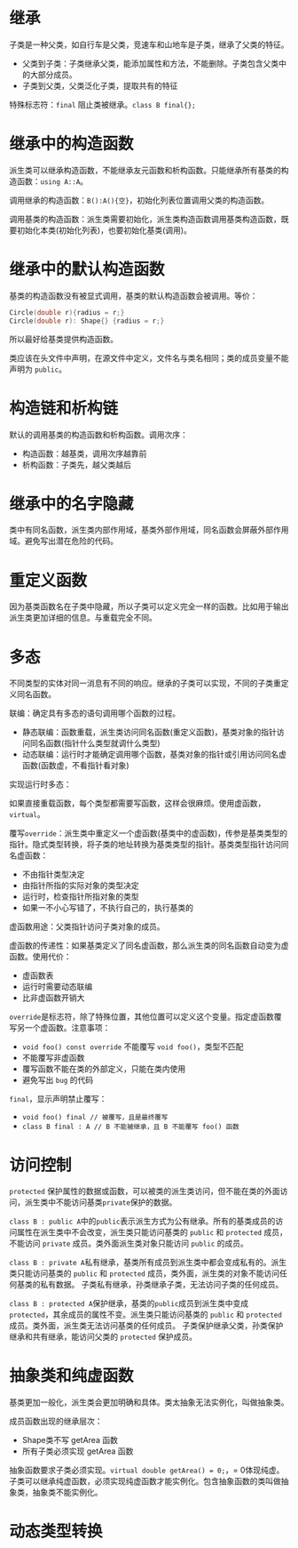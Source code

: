 # 继承

子类是一种父类，如自行车是父类，竞速车和山地车是子类，继承了父类的特征。
- 父类到子类：子类继承父类，能添加属性和方法，不能删除。子类包含父类中的大部分成员。
- 子类到父类，父类泛化子类，提取共有的特征

特殊标志符：`final` 阻止类被继承。`class B final{};`

# 继承中的构造函数

派生类可以继承构造函数，不能继承友元函数和析构函数。只能继承所有基类的构造函数：`using A::A`。

调用继承的构造函数：`B():A(){空}`，初始化列表位置调用父类的构造函数。

调用基类的构造函数：派生类需要初始化，派生类构造函数调用基类构造函数，既要初始化本类(初始化列表)，也要初始化基类(调用)。

# 继承中的默认构造函数

基类的构造函数没有被显式调用，基类的默认构造函数会被调用。等价：
```C++
Circle(double r){radius = r;}
Circle(double r): Shape{} {radius = r;}
```
所以最好给基类提供构造函数。

类应该在头文件中声明，在源文件中定义，文件名与类名相同；类的成员变量不能声明为 `public`。

# 构造链和析构链

默认的调用基类的构造函数和析构函数。调用次序：

- 构造函数：越基类，调用次序越靠前
- 析构函数：子类先，越父类越后

# 继承中的名字隐藏

类中有同名函数，派生类内部作用域，基类外部作用域，同名函数会屏蔽外部作用域。避免写出潜在危险的代码。

# 重定义函数

因为基类函数名在子类中隐藏，所以子类可以定义完全一样的函数。比如用于输出派生类更加详细的信息。与重载完全不同。

# 多态

不同类型的实体对同一消息有不同的响应。继承的子类可以实现，不同的子类重定义同名函数。

联编：确定具有多态的语句调用哪个函数的过程。
- 静态联编：函数重载，派生类访问同名函数(重定义函数)，基类对象的指针访问同名函数(指针什么类型就调什么类型)
- 动态联编：运行时才能确定调用哪个函数，基类对象的指针或引用访问同名虚函数(函数虚，不看指针看对象)

实现运行时多态：

如果直接重载函数，每个类型都需要写函数，这样会很麻烦。使用虚函数，`virtual`。

覆写`override`：派生类中重定义一个虚函数(基类中的虚函数)，传参是基类类型的指针。隐式类型转换，将子类的地址转换为基类类型的指针。基类类型指针访问同名虚函数：

- 不由指针类型决定
- 由指针所指的实际对象的类型决定
- 运行时，检查指针所指对象的类型
- 如果一不小心写错了，不执行自己的，执行基类的

虚函数用途：父类指针访问子类对象的成员。

虚函数的传递性：如果基类定义了同名虚函数，那么派生类的同名函数自动变为虚函数。使用代价：

- 虚函数表
- 运行时需要动态联编
- 比非虚函数开销大

`override`是标志符，除了特殊位置，其他位置可以定义这个变量。指定虚函数覆写另一个虚函数。注意事项：

- `void foo() const override` 不能覆写 `void foo()`，类型不匹配
- 不能覆写非虚函数
- 覆写函数不能在类的外部定义，只能在类内使用
- 避免写出 `bug` 的代码

`final`，显示声明禁止覆写：

- `void foo() final // 被覆写，且是最终覆写`
- `class B final : A // B 不能被继承，且 B 不能覆写 foo() 函数`

# 访问控制

`protected` 保护属性的数据或函数，可以被类的派生类访问，但不能在类的外面访问，派生类中不能访问基类`private`保护的数据。

`class B : public A`中的`public`表示派生方式为公有继承。所有的基类成员的访问属性在派生类中不会改变，派生类只能访问基类的 `public` 和 `protected` 成员，不能访问 `private` 成员。类外面派生类对象只能访问 `public` 的成员。

`class B : private A`私有继承，基类所有成员到派生类中都会变成私有的。派生类只能访问基类的 `public` 和 `protected` 成员，类外面，派生类的对象不能访问任何基类的私有数据。
子类私有继承，孙类继承子类，无法访问子类的任何成员。

`class B : protected A`保护继承，基类的`public`成员到派生类中变成`protected`，其余成员的属性不变。派生类只能访问基类的 `public` 和 `protected` 成员。类外面，派生类无法访问基类的任何成员。
子类保护继承父类，孙类保护继承和共有继承，能访问父类的 `protected` 保护成员。

# 抽象类和纯虚函数

基类更加一般化，派生类会更加明确和具体。类太抽象无法实例化，叫做抽象类。

成员函数出现的继承层次：
- Shape类不写 getArea 函数
- 所有子类必须实现 getArea 函数

抽象函数要求子类必须实现。`virtual double getArea() = 0;`，= 0体现纯虚。子类可以继承纯虚函数，必须实现纯虚函数才能实例化。包含抽象函数的类叫做抽象类，抽象类不能实例化。

# 动态类型转换

